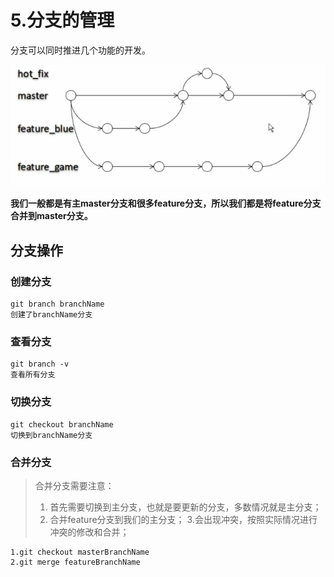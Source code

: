 # 5.分支的管理

分支可以同时推进几个功能的开发。

![](_v_images/20200326173545650_32420.png)

**我们一般都是有主master分支和很多feature分支，所以我们都是将feature分支合并到master分支。**


## 分支操作

### 创建分支
```
git branch branchName
创建了branchName分支
```
### 查看分支
```
git branch -v
查看所有分支
```

### 切换分支
```
git checkout branchName
切换到branchName分支
```
### 合并分支
>合并分支需要注意：
>1. 首先需要切换到主分支，也就是要更新的分支，多数情况就是主分支；
>2. 合并feature分支到我们的主分支；
>3.会出现冲突，按照实际情况进行冲突的修改和合并；

```
1.git checkout masterBranchName
2.git merge featureBranchName
```








